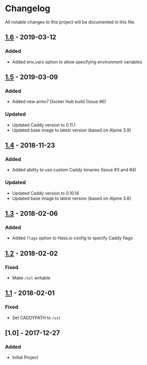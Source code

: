 # Changelog
All notable changes to this project will be documented in this file.

## [1.6] - 2019-03-12
### Added
- Added env_vars option to allow specifying environment variables

## [1.5] - 2019-03-09
### Added
- Added new armv7 Docker Hub build (Issue #6)

### Updated
- Updated Caddy version to 0.11.1
- Updated base image to latest version (based on Alpine 3.9)

## [1.4] - 2018-11-23
### Added
- Added ability to use custom Caddy binaries (Issue #3 and #4)

### Updated
- Updated Caddy version to 0.10.14
- Updated base image to latest version (based on Alpine 3.8)

## [1.3] - 2018-02-06
### Added
- Added `flags` option to Hass.io config to specify Caddy flags

## [1.2] - 2018-02-02
### Fixed
- Make `/ssl` writable

## [1.1] - 2018-02-01
### Fixed
- Set CADDYPATH to `/ssl`

## [1.0] - 2017-12-27
### Added
- Initial Project

[1.6]: https://github.com/korylprince/hassio-caddy/compare/1.5...1.6
[1.5]: https://github.com/korylprince/hassio-caddy/compare/1.4...1.5
[1.4]: https://github.com/korylprince/hassio-caddy/compare/1.3...1.4
[1.3]: https://github.com/korylprince/hassio-caddy/compare/1.2...1.3
[1.2]: https://github.com/korylprince/hassio-caddy/compare/1.1...1.2
[1.1]: https://github.com/korylprince/hassio-caddy/compare/1.0...1.1
